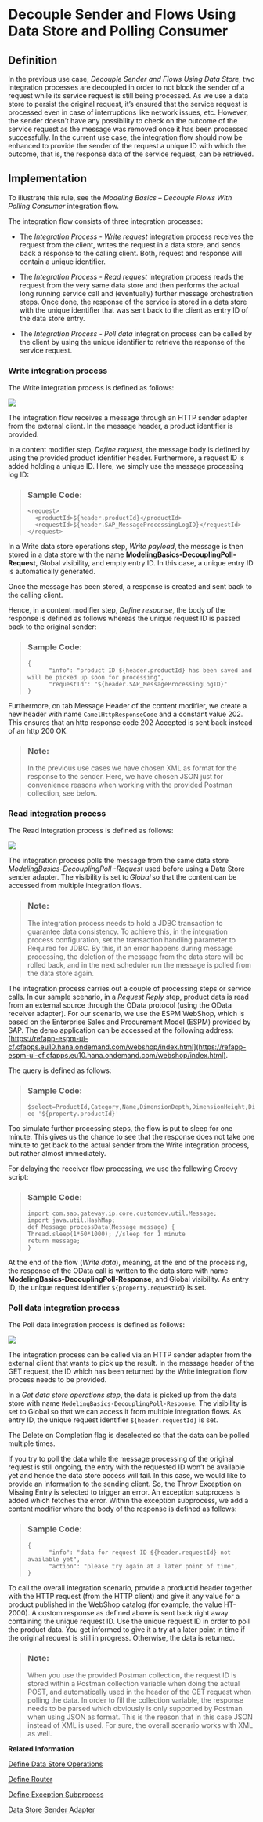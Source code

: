 <!-- loiob77bbdfac4e4441cbd94fc75eba39c4b -->

# Decouple Sender and Flows Using Data Store and Polling Consumer



<a name="loiob77bbdfac4e4441cbd94fc75eba39c4b__section_ews_fvf_ynb"/>

## Definition

In the previous use case, *Decouple Sender and Flows Using Data Store*, two integration processes are decoupled in order to not block the sender of a request while its service request is still being processed. As we use a data store to persist the original request, it’s ensured that the service request is processed even in case of interruptions like network issues, etc. However, the sender doesn’t have any possibility to check on the outcome of the service request as the message was removed once it has been processed successfully. In the current use case, the integration flow should now be enhanced to provide the sender of the request a unique ID with which the outcome, that is, the response data of the service request, can be retrieved.



<a name="loiob77bbdfac4e4441cbd94fc75eba39c4b__section_qsj_3vf_ynb"/>

## Implementation

To illustrate this rule, see the *Modeling Basics – Decouple Flows With Polling Consumer* integration flow.

The integration flow consists of three integration processes:

-   The *Integration Process - Write request* integration process receives the request from the client, writes the request in a data store, and sends back a response to the calling client. Both, request and response will contain a unique identifier.

-   The *Integration Process - Read request* integration process reads the request from the very same data store and then performs the actual long running service call and \(eventually\) further message orchestration steps. Once done, the response of the service is stored in a data store with the unique identifier that was sent back to the client as entry ID of the data store entry.

-   The *Integration Process - Poll data* integration process can be called by the client by using the unique identifier to retrieve the response of the service request.




### Write integration process

The Write integration process is defined as follows:

![](images/2012_Decouple_Sender_and_Flows_Using_Persistence_and_Polling_Consumer_1_f7e6f80.png)

The integration flow receives a message through an HTTP sender adapter from the external client. In the message header, a product identifier is provided.

In a content modifier step, *Define request*, the message body is defined by using the provided product identifier header. Furthermore, a request ID is added holding a unique ID. Here, we simply use the message processing log ID:

> ### Sample Code:  
> ```
> <request>
>   <productId>${header.productId}</productId>
>   <requestId>${header.SAP_MessageProcessingLogID}</requestId>
> </request>
> 
> ```

In a Write data store operations step, *Write payload*, the message is then stored in a data store with the name **ModelingBasics-DecouplingPoll-Request**, Global visibility, and empty entry ID. In this case, a unique entry ID is automatically generated.

Once the message has been stored, a response is created and sent back to the calling client.

Hence, in a content modifier step, *Define response*, the body of the response is defined as follows whereas the unique request ID is passed back to the original sender:

> ### Sample Code:  
> ```
> {
>       "info": "product ID ${header.productId} has been saved and will be picked up soon for processing",
>       "requestId": "${header.SAP_MessageProcessingLogID}"
> }
> 
> ```

Furthermore, on tab Message Header of the content modifier, we create a new header with name `CamelHttpResponseCode` and a constant value 202. This ensures that an http response code 202 Accepted is sent back instead of an http 200 OK.

> ### Note:  
> In the previous use cases we have chosen XML as format for the response to the sender. Here, we have chosen JSON just for convenience reasons when working with the provided Postman collection, see below.



### Read integration process

The Read integration process is defined as follows:

![](images/2012_Decouple_Sender_and_Flows_Using_Persistence_and_Polling_Consumer_2_ed05622.png)

The integration process polls the message from the same data store *ModelingBasics-DecouplingPoll -Request* used before using a Data Store sender adapter. The visibility is set to *Global* so that the content can be accessed from multiple integration flows.

> ### Note:  
> The integration process needs to hold a JDBC transaction to guarantee data consistency. To achieve this, in the integration process configuration, set the transaction handling parameter to Required for JDBC. By this, if an error happens during message processing, the deletion of the message from the data store will be rolled back, and in the next scheduler run the message is polled from the data store again.

The integration process carries out a couple of processing steps or service calls. In our sample scenario, in a *Request Reply* step, product data is read from an external source through the OData protocol \(using the OData receiver adapter\). For our scenario, we use the ESPM WebShop, which is based on the Enterprise Sales and Procurement Model \(ESPM\) provided by SAP. The demo application can be accessed at the following address: [https://refapp-espm-ui-cf.cfapps.eu10.hana.ondemand.com/webshop/index.html](https://refapp-espm-ui-cf.cfapps.eu10.hana.ondemand.com/webshop/index.html).

The query is defined as follows:

> ### Sample Code:  
> ```
> $select=ProductId,Category,Name,DimensionDepth,DimensionHeight,DimensionUnit,DimensionWidth&$filter=ProductId eq '${property.productId}'
> ```

Too simulate further processing steps, the flow is put to sleep for one minute. This gives us the chance to see that the response does not take one minute to get back to the actual sender from the Write integration process, but rather almost immediately.

For delaying the receiver flow processing, we use the following Groovy script:

> ### Sample Code:  
> ```
> import com.sap.gateway.ip.core.customdev.util.Message;
> import java.util.HashMap;
> def Message processData(Message message) {
> Thread.sleep(1*60*1000); //sleep for 1 minute
> return message;
> }
> 
> ```

At the end of the flow \(*Write data*\), meaning, at the end of the processing, the response of the OData call is written to the data store with name **ModelingBasics-DecouplingPoll-Response**, and Global visibility. As entry ID, the unique request identifier `${property.requestId}` is set.



### Poll data integration process

The Poll data integration process is defined as follows:

![](images/2012_Decouple_Sender_and_Flows_Using_Persistence_and_Polling_Consumer_3_1fcdccf.png)

The integration process can be called via an HTTP sender adapter from the external client that wants to pick up the result. In the message header of the GET request, the ID which has been returned by the Write integration flow process needs to be provided.

In a *Get data store operations step*, the data is picked up from the data store with name `ModelingBasics-DecouplingPoll-Response`. The visibility is set to Global so that we can access it from multiple integration flows. As entry ID, the unique request identifier `${header.requestId}` is set.

The Delete on Completion flag is deselected so that the data can be polled multiple times.

If you try to poll the data while the message processing of the original request is still ongoing, the entry with the requested ID won’t be available yet and hence the data store access will fail. In this case, we would like to provide an information to the sending client. So, the Throw Exception on Missing Entry is selected to trigger an error. An exception subprocess is added which fetches the error. Within the exception subprocess, we add a content modifier where the body of the response is defined as follows:

> ### Sample Code:  
> ```
> {
>       "info": "data for request ID ${header.requestId} not available yet",
>       "action": "please try again at a later point of time",
> }
> 
> ```

To call the overall integration scenario, provide a productId header together with the HTTP request \(from the HTTP client\) and give it any value for a product published in the WebShop catalog \(for example, the value HT-2000\). A custom response as defined above is sent back right away containing the unique request ID. Use the unique request ID in order to poll the product data. You get informed to give it a try at a later point in time if the original request is still in progress. Otherwise, the data is returned.

> ### Note:  
> When you use the provided Postman collection, the request ID is stored within a Postman collection variable when doing the actual POST, and automatically used in the header of the GET request when polling the data. In order to fill the collection variable, the response needs to be parsed which obviously is only supported by Postman when using JSON as format. This is the reason that in this case JSON instead of XML is used. For sure, the overall scenario works with XML as well.

**Related Information**  


[Define Data Store Operations](define-data-store-operations-79f63a4.md "You can use the data store to temporarily store messages.")

[Define Router](define-router-d7fddbd.md "")

[Define Exception Subprocess](define-exception-subprocess-690e078.md "")

[Data Store Sender Adapter](data-store-sender-adapter-4f5ef3f.md "This adapter enables Cloud Integration to consume messages from a data store. This feature helps you to enable asynchronous decoupling of inbound and outbound processing by using the data store as temporary storage.")

